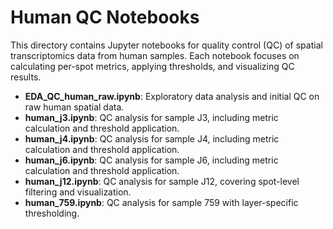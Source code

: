 # Human QC Notebooks

This directory contains Jupyter notebooks for quality control (QC) of spatial transcriptomics data from human samples. Each notebook focuses on calculating per-spot metrics, applying thresholds, and visualizing QC results.

- **EDA_QC_human_raw.ipynb**: Exploratory data analysis and initial QC on raw human spatial data.
- **human_j3.ipynb**: QC analysis for sample J3, including metric calculation and threshold application.
- **human_j4.ipynb**: QC analysis for sample J4, including metric calculation and threshold application.
- **human_j6.ipynb**: QC analysis for sample J6, including metric calculation and threshold application.
- **human_j12.ipynb**: QC analysis for sample J12, covering spot-level filtering and visualization.
- **human_759.ipynb**: QC analysis for sample 759 with layer-specific thresholding.
